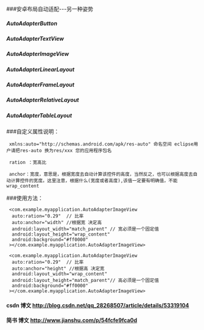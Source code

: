 
###安卓布局自动适配---另一种姿势

#####      AutoAdapterButton
#####      AutoAdapterTextView
#####      AutoAdapterImageView
#####      AutoAdapterLinearLayout
#####      AutoAdapterFrameLayout
#####      AutoAdapterRelativeLayout
#####      AutoAdapterTableLayout

###自定义属性说明：

     xmlns:auto="http://schemas.android.com/apk/res-auto" 命名空间 eclipse用户请把res-auto 换为res/xxx 您的应用程序包名

     ration ：宽高比

     anchor：宽度，意思是，根据宽度去自动计算该控件的高度，当然反之，也可以根据高度去自动计算控件的宽度。这里注意，根据什么(宽度或者高度),该值一定要有明确值，不能wrap_content

###使用方法：

     <com.example.myapplication.AutoAdapterImageView
      auto:ration="0.29"  // 比率
      auto:anchor="width" //根据宽 决定高
      android:layout_width="match_parent" // 宽必须是一个固定值  
      android:layout_height="wrap_content"
      android:background="#ff0000"
     ></com.example.myapplication.AutoAdapterImageView>

     <com.example.myapplication.AutoAdapterImageView
      auto:ration="0.29"  // 比率
      auto:anchor="height" //根据高 决定宽
      android:layout_width="wrap_content" 
      android:layout_height="match_parent"// 高必须是一个固定值
      android:background="#ff0000"
     ></com.example.myapplication.AutoAdapterImageView>

#### csdn 博文 http://blog.csdn.net/qq_28268507/article/details/53319104
#### 简书  博文 http://www.jianshu.com/p/54fcfe9fca0d
